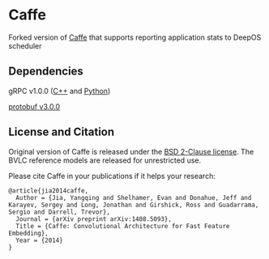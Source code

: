# Caffe

Forked version of [Caffe](https://github.com/BVLC/caffe) that supports reporting application stats to DeepOS scheduler

## Dependencies

gRPC v1.0.0 ([C++](http://www.grpc.io/docs/quickstart/cpp.html) and [Python](http://www.grpc.io/docs/quickstart/python.html))

[protobuf v3.0.0](https://github.com/google/protobuf/tree/v3.0.0)

## License and Citation

Original version of Caffe is released under the [BSD 2-Clause license](https://github.com/BVLC/caffe/blob/master/LICENSE).
The BVLC reference models are released for unrestricted use.

Please cite Caffe in your publications if it helps your research:

    @article{jia2014caffe,
      Author = {Jia, Yangqing and Shelhamer, Evan and Donahue, Jeff and Karayev, Sergey and Long, Jonathan and Girshick, Ross and Guadarrama, Sergio and Darrell, Trevor},
      Journal = {arXiv preprint arXiv:1408.5093},
      Title = {Caffe: Convolutional Architecture for Fast Feature Embedding},
      Year = {2014}
    }

